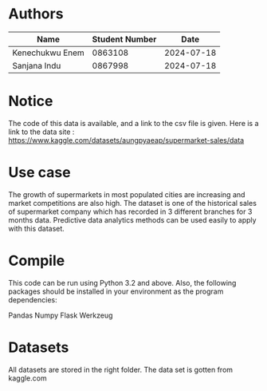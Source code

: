 # Authors
| Name                | Student Number | Date       |
|---------------------|----------------|------------|
| Kenechukwu Enem     | 0863108        | 2024-07-18 |
| Sanjana Indu        | 0867998        | 2024-07-18 |


# Notice
The code of this data is available, and a link to the csv file is given. Here is a link to the data site  : https://www.kaggle.com/datasets/aungpyaeap/supermarket-sales/data

# Use case
The growth of supermarkets in most populated cities are increasing and market competitions are also high. The dataset is one of the historical sales of supermarket company which has recorded in 3 different branches for 3 months data. Predictive data analytics methods can be used easily to apply with this dataset.

# Compile
This code can be run using Python 3.2 and above. Also, the following packages should be installed in your environment as the program dependencies:

Pandas
Numpy
Flask
Werkzeug

# Datasets
All datasets are stored in the right folder. The data set is gotten from kaggle.com


